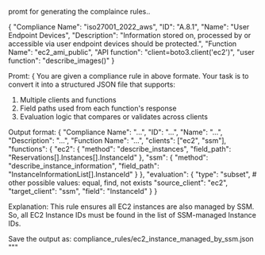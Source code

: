 promt for generating the complaince rules.. 

{
  "Compliance Name": "iso27001_2022_aws",
  "ID": "A.8.1",
  "Name": "User Endpoint Devices",
  "Description": "Information stored on, processed by or accessible via user endpoint devices should be protected.",
  "Function Name": "ec2_ami_public",
  "API function": "client=boto3.client('ec2')",
  "user function": "describe_images()"
}

Promt:
{
You are given a compliance rule in above formate. Your task is to convert it into a structured JSON file that supports:
1. Multiple clients and functions
2. Field paths used from each function's response
3. Evaluation logic that compares or validates across clients

Output format:
{
  "Compliance Name": "...",
  "ID": "...",
  "Name": "...",
  "Description": "...",
  "Function Name": "...",
  "clients": ["ec2", "ssm"],
  "functions": {
    "ec2": {
      "method": "describe_instances",
      "field_path": "Reservations[].Instances[].InstanceId"
    },
    "ssm": {
      "method": "describe_instance_information",
      "field_path": "InstanceInformationList[].InstanceId"
    }
  },
  "evaluation": {
    "type": "subset",  # other possible values: equal, find, not exists
    "source_client": "ec2",
    "target_client": "ssm",
    "field": "InstanceId"
  }
}

Explanation:
This rule ensures all EC2 instances are also managed by SSM.
So, all EC2 Instance IDs must be found in the list of SSM-managed Instance IDs.

Save the output as:
  compliance_rules/ec2_instance_managed_by_ssm.json
"""
